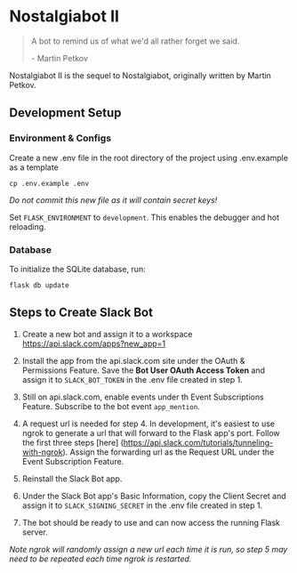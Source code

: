 # Nostalgiabot II

> A bot to remind us of what we'd all rather forget we said.
>
> \- Martin Petkov

Nostalgiabot II is the sequel to Nostalgiabot, originally written by Martin Petkov.

## Development Setup
### Environment & Configs
Create a new .env file in the root directory of the project using .env.example as a template
   ```
   cp .env.example .env
   ```

   *Do not commit this new file as it will contain secret keys!*

Set `FLASK_ENVIRONMENT` to `development`. This enables the debugger and hot reloading.

### Database

To initialize the SQLite database, run:
```
flask db update
```

## Steps to Create Slack Bot

1. Create a new bot and assign it to a workspace https://api.slack.com/apps?new_app=1

2. Install the app from the api.slack.com site under the OAuth & Permissions Feature. Save the **Bot User OAuth Access Token** and assign it to `SLACK_BOT_TOKEN` in the .env file created in step 1.

3. Still on api.slack.com, enable events under th Event Subscriptions Feature. Subscribe to the bot event `app_mention`.

4. A request url is needed for step 4. In development, it's easiest to use ngrok to generate a url that will forward to the Flask app's port. Follow the first three steps [here] (https://api.slack.com/tutorials/tunneling-with-ngrok). Assign the forwarding url as the Request URL under the Event Subscription Feature.

5. Reinstall the Slack Bot app.

6. Under the Slack Bot app's Basic Information, copy the Client Secret and assign it to `SLACK_SIGNING_SECRET` in the .env file created in step 1.

7. The bot should be ready to use and can now access the running Flask server.

*Note ngrok will randomly assign a new url each time it is run, so step 5 may need to be repeated each time ngrok is restarted.*
